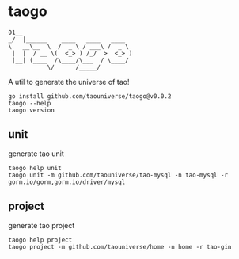# taogo

```
01__
_/  |______    ____   ____   ____
\   __\__  \  /  _ \ / ___\ /  _ \
 |  |  / __ \(  <_> ) /_/  >  <_> )
 |__| (____  /\____/\___  / \____/
           \/      /_____/
```

A util to generate the universe of tao!

```shell
go install github.com/taouniverse/taogo@v0.0.2
taogo --help
taogo version
```

## unit

generate tao unit

```shell
taogo help unit
taogo unit -m github.com/taouniverse/tao-mysql -n tao-mysql -r gorm.io/gorm,gorm.io/driver/mysql
```

## project

generate tao project

```shell
taogo help project
taogo project -m github.com/taouniverse/home -n home -r tao-gin
```

